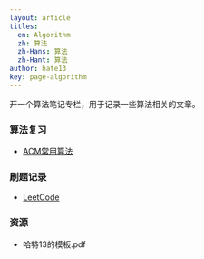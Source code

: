 ```yaml
---
layout: article
titles:
  en: Algorithm
  zh: 算法
  zh-Hans: 算法
  zh-Hant: 算法
author: hate13
key: page-algorithm
---
```


开一个算法笔记专栏，用于记录一些算法相关的文章。

### 算法复习

- [ACM常用算法](https://hate13.com/2020/01/10/ACM常用算法.html)

### 刷题记录

- [LeetCode](https://hate13.com/2020/01/10/LeetCode.html)

### 资源

- 哈特13的模板.pdf